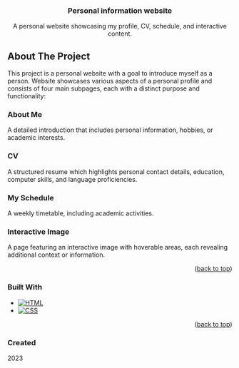 <a id="readme-top"></a>

<!-- HEADER -->
<div align="center">
  <h3 align="center">Personal information website</h1>
  <p align="center">
    A personal website showcasing my profile, CV, schedule, and interactive content.
  </p>
</div>

<!-- ABOUT THE PROJECT -->
## About The Project

This project is a personal website with a goal to introduce myself as a person. Website showcases various aspects of a personal profile and consists of four main subpages, each with a distinct purpose and functionality:

### About Me
A detailed introduction that includes personal information, hobbies, or academic interests.

### CV
A structured resume which highlights personal contact details, education, computer skills, and language proficiencies.

### My Schedule
A weekly timetable, including academic activities.

### Interactive Image
A page featuring an interactive image with hoverable areas, each revealing additional context or information.

<p align="right">(<a href="#readme-top">back to top</a>)</p>

<!-- TOOLS -->
### Built With

* [![HTML][HTML.com]][HTML-url]
* [![CSS][CSS.com]][CSS-url]

<p align="right">(<a href="#readme-top">back to top</a>)</p>

<!-- LINKS -->
[HTML.com]: https://img.shields.io/badge/HTML-E34F26?style=for-the-badge&logo=html5&logoColor=white
[HTML-url]: https://developer.mozilla.org/en-US/docs/Web/HTML
[CSS.com]: https://img.shields.io/badge/CSS-1572B6?style=for-the-badge&logo=css3&logoColor=white
[CSS-url]: https://developer.mozilla.org/en-US/docs/Web/CSS

### Created
2023
